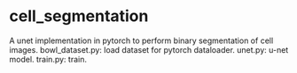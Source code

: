# cell_segmentation

A unet implementation in pytorch to perform binary segmentation of cell images.
bowl_dataset.py: load dataset for pytorch dataloader.
unet.py: u-net model.
train.py: train.
